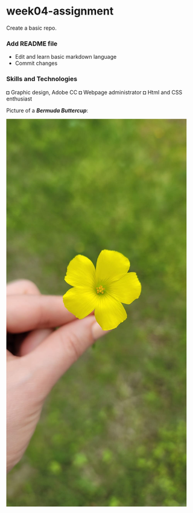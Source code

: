 # week04-assignment
Create a basic repo.

### Add README file

- Edit and learn basic markdown language
- Commit changes

### Skills and Technologies

◘ Graphic design, Adobe CC
◘ Webpage administrator
◘ Html and CSS enthusiast

Picture of a _**Bermuda Buttercup**_:

![yellow flower.jpg](https://github.com/G-Vasq/week04-assignment/blob/main/yellow%20flower.jpg)
